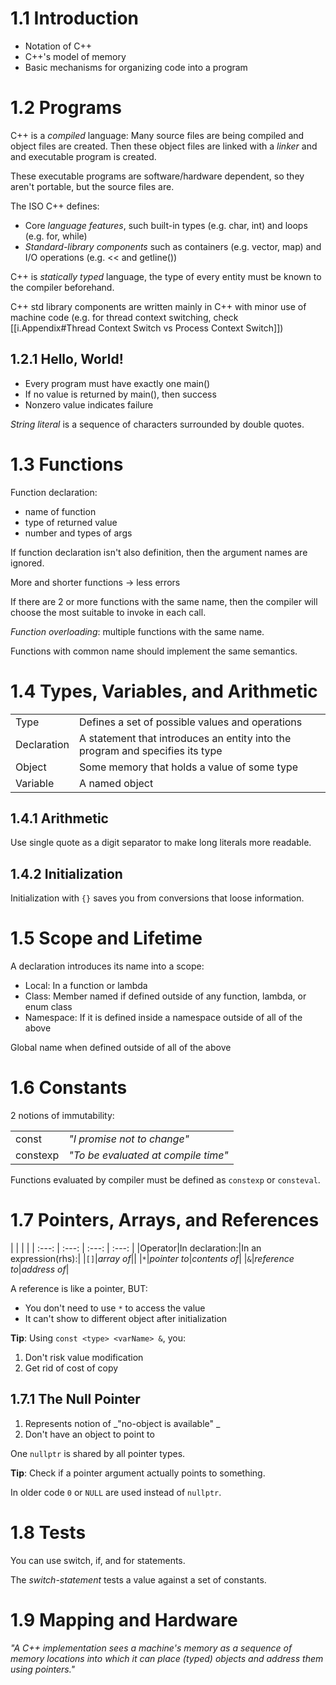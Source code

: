 # 1.1 Introduction

- Notation of C++
- C++'s model of memory
- Basic mechanisms for organizing code into a program

# 1.2 Programs

C++ is a _compiled_ language: Many source files are being compiled and object files are created. Then these object files are linked with a _linker_ and and executable program is created.

These executable programs are software/hardware dependent, so they aren't portable, but the source files are.

The ISO C++ defines:
- Core _language features_, such built-in types (e.g. char, int) and loops (e.g. for, while)
- _Standard-library components_ such as containers (e.g. vector, map) and I/O operations (e.g. << and getline())

C++ is _statically typed_ language, the type of every entity must be known to the compiler beforehand.

C++ std library components are written mainly in C++ with minor use of machine code (e.g. for thread context switching, check [[i.Appendix#Thread Context Switch vs Process Context Switch]])

## 1.2.1 Hello, World!

- Every program must have exactly one main()
- If no value is returned by main(), then success
- Nonzero value indicates failure

_String literal_ is a sequence of characters surrounded by double quotes.

# 1.3 Functions

Function declaration:
- name of function
- type of returned value
- number and types of args

If function declaration isn't also definition, then the argument names are ignored.

More and shorter functions -> less errors

If there are 2 or more functions with the same name, then the compiler will choose the most suitable to invoke in each call.

_Function overloading_: multiple functions with the same name.

Functions with common name should implement the same semantics.

# 1.4 Types, Variables, and Arithmetic

| | |
| --- | --- |
|Type|Defines a set of possible values and operations|
|Declaration|A statement that introduces an entity into the program and specifies its type|
|Object|Some memory that holds a value of some type|
|Variable|A named object|

## 1.4.1 Arithmetic

Use single quote as a digit separator to make long literals more readable.

## 1.4.2 Initialization

Initialization with `{}` saves you from conversions that loose information.

# 1.5 Scope and Lifetime

A declaration introduces its name into a scope:
- Local: In a function or lambda
- Class: Member named if defined outside of any function, lambda, or enum class
- Namespace: If it is defined inside a namespace outside of all of the above

Global name when defined outside of all of the above

# 1.6 Constants

2 notions of immutability:

| | |
| --- | --- |
| const | _"I promise not to change"_ |
| constexp | _"To be evaluated at compile time"_ |

Functions evaluated by compiler must be defined as `constexp` or `consteval`.

# 1.7 Pointers, Arrays, and References

| | | | 
| :---: | :---: | :---: | :---: |
|Operator|In declaration:|In an expression(rhs):|
|`[]`|_array of_||
|`*`|_pointer to_|_contents of_|
|`&`|_reference to_|_address of_|

A reference is like a pointer, BUT:
- You don't need to use `*` to access the value
- It can't show to different object after initialization

__Tip__: Using `const <type> <varName> &`, you:
1. Don't risk value modification
2. Get rid of cost of copy

## 1.7.1 The Null Pointer

1. Represents notion of _"no-object is available" _
2. Don't have an object to point to

One `nullptr` is shared by all pointer types.

__Tip__: Check if a pointer argument actually points to something.

In older code `0` or `NULL` are used instead of `nullptr`.

# 1.8 Tests

You can use switch, if, and for statements.

The _switch-statement_ tests a value against a set of constants.

# 1.9 Mapping and Hardware

_"A C++ implementation sees a machine's memory as a sequence of memory locations into which it can place (typed) objects and address them using pointers."_